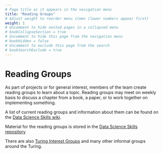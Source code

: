```yaml
---
# Page title as it appears in the navigation menu
title: "Reading Groups"
# Adjust weight to reorder menu items (lower numbers appear first)
weight: 1
# Uncomment to hide nested pages in a collapsed menu
# bookCollapseSection = true
# Uncomment to hide this page from the navigation menu
# bookHidden = false
# Uncomment to exclude this page from the search
# bookSearchExclude = true
---
```


# Reading Groups

As part of projects or for general interest, members of the team create reading groups to learn about a topic.
Reading groups may meet on weekly basis to discuss a chapter from a book, a paper, or to work together on implementing something.

A list of current reading groups and information about them can be found on the [Data Science Skills wiki](https://github.com/alan-turing-institute/DataScienceSkills/wiki/Reading-Groups).

Material for the reading groups is stored in the [Data Science Skills repository](https://github.com/alan-turing-institute/DataScienceSkills)

There are also [Turing Interest Groups](https://www.turing.ac.uk/research/interest-groups) and many other informal groups around the Turing.
